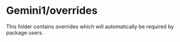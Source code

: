 # Gemini1/overrides

This folder contains overrides which will automatically be required by package users.
